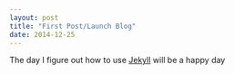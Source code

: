 ```yaml
---
layout: post
title: "First Post/Launch Blog"
date: 2014-12-25
---
```


The day I figure out how to use [Jekyll](http://jekyllrb.com) will be a happy day